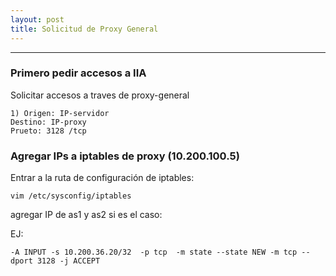 ```yaml
---
layout: post
title: Solicitud de Proxy General
---
```

<!-- Asi se ponen las fotos en Mackdown
![foto_personal](https://raw.githubusercontent.com/matthy11/matthy11.github.io/master/images/foto1.jpg)
-->

***

### Primero pedir accesos a IIA

Solicitar accesos a traves de proxy-general


`1) Origen: IP-servidor`  
    `Destino: IP-proxy`  
    `Prueto: 3128 /tcp`  


### Agregar IPs a iptables de proxy (10.200.100.5)

Entrar a la ruta de configuración de iptables:

`vim /etc/sysconfig/iptables`

agregar IP de as1 y as2 si es el caso:

EJ:

`-A INPUT -s 10.200.36.20/32  -p tcp  -m state --state NEW -m tcp --dport 3128 -j ACCEPT`
